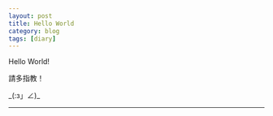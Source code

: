 ```yaml
---
layout: post
title: Hello World
category: blog
tags: [diary]
---
```


Hello World!

請多指教！

\_(:з」∠)_

---